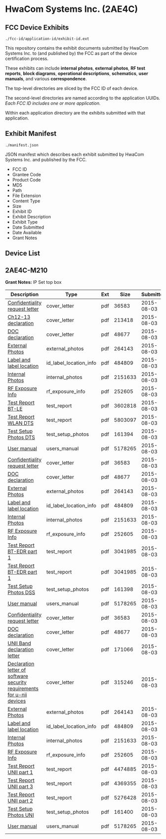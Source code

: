 # HwaCom Systems Inc. (2AE4C)
## FCC Device Exhibits

```
./fcc-id/application-id/exhibit-id.ext
```

This repository contains the exhibit documents submitted by HwaCom Systems Inc. to (and published by) the FCC as part of the device certification process.

These exhibits can include **internal photos**, **external photos**, **RF test reports**, **block diagrams**, **operational descriptions**, **schematics**, **user manuals**, and various **correspondence**.

The top-level directories are sliced by the FCC ID of each device.

The second-level directories are named according to the application UUIDs. *Each FCC ID includes one or more application.*

Within each application directory are the exhibits submitted with that application. 

## Exhibit Manifest

```
./manifest.json
```

JSON manifest which describes each exhibit submitted by HwaCom Systems Inc. and published by the FCC.

- FCC ID
- Grantee Code
- Product Code
- MD5
- Path
- File Extension
- Content Type
- Size
- Exhibit ID
- Exhibit Description
- Exhibit Type
- Date Submitted
- Date Available
- Grant Notes

## Device List
## 2AE4C-M210
**Grant Notes:** IP Set top box

| Description | Type | Ext | Size | Submitted | Available |
| ----------- | ---- | --- | ---- | --------- | --------- |
| [Confidentiality request letter](2AE4C-M210/b80e4a8cfa045e6427641d306fc20d39/2701044.pdf) | cover_letter | pdf | 36583 | 2015-08-03 | 2015-08-03 |
| [Ch12-13 declaration](2AE4C-M210/b80e4a8cfa045e6427641d306fc20d39/2701058.pdf) | cover_letter | pdf | 213418 | 2015-08-03 | 2015-08-03 |
| [DOC declaration](2AE4C-M210/b80e4a8cfa045e6427641d306fc20d39/2701045.pdf) | cover_letter | pdf | 48677 | 2015-08-03 | 2015-08-03 |
| [External Photos](2AE4C-M210/b80e4a8cfa045e6427641d306fc20d39/2701054.pdf) | external_photos | pdf | 264143 | 2015-08-03 | 2015-08-03 |
| [Label and label location](2AE4C-M210/b80e4a8cfa045e6427641d306fc20d39/2701048.pdf) | id_label_location_info | pdf | 484809 | 2015-08-03 | 2015-08-03 |
| [Internal Photos](2AE4C-M210/b80e4a8cfa045e6427641d306fc20d39/2701056.pdf) | internal_photos | pdf | 2151633 | 2015-08-03 | 2015-08-03 |
| [RF Exposure Info](2AE4C-M210/b80e4a8cfa045e6427641d306fc20d39/2701050.pdf) | rf_exposure_info | pdf | 252605 | 2015-08-03 | 2015-08-03 |
| [Test Report BT-LE](2AE4C-M210/b80e4a8cfa045e6427641d306fc20d39/2701067.pdf) | test_report | pdf | 3602818 | 2015-08-03 | 2015-08-03 |
| [Test Report WLAN DTS](2AE4C-M210/b80e4a8cfa045e6427641d306fc20d39/2701070.pdf) | test_report | pdf | 5803097 | 2015-08-03 | 2015-08-03 |
| [Test Setup Photos DTS](2AE4C-M210/b80e4a8cfa045e6427641d306fc20d39/2701065.pdf) | test_setup_photos | pdf | 161394 | 2015-08-03 | 2015-08-03 |
| [User manual](2AE4C-M210/b80e4a8cfa045e6427641d306fc20d39/2701046.pdf) | users_manual | pdf | 5178265 | 2015-08-03 | 2015-08-03 |
| [Confidentiality request letter](2AE4C-M210/0a2fa3864e01e1950f515f3ede3b0ee4/2701044.pdf) | cover_letter | pdf | 36583 | 2015-08-03 | 2015-08-03 |
| [DOC declaration](2AE4C-M210/0a2fa3864e01e1950f515f3ede3b0ee4/2701045.pdf) | cover_letter | pdf | 48677 | 2015-08-03 | 2015-08-03 |
| [External Photos](2AE4C-M210/0a2fa3864e01e1950f515f3ede3b0ee4/2701054.pdf) | external_photos | pdf | 264143 | 2015-08-03 | 2015-08-03 |
| [Label and label location](2AE4C-M210/0a2fa3864e01e1950f515f3ede3b0ee4/2701048.pdf) | id_label_location_info | pdf | 484809 | 2015-08-03 | 2015-08-03 |
| [Internal Photos](2AE4C-M210/0a2fa3864e01e1950f515f3ede3b0ee4/2701056.pdf) | internal_photos | pdf | 2151633 | 2015-08-03 | 2015-08-03 |
| [RF Exposure Info](2AE4C-M210/0a2fa3864e01e1950f515f3ede3b0ee4/2701050.pdf) | rf_exposure_info | pdf | 252605 | 2015-08-03 | 2015-08-03 |
| [Test Report BT-EDR part 1](2AE4C-M210/0a2fa3864e01e1950f515f3ede3b0ee4/2701055.pdf) | test_report | pdf | 3041985 | 2015-08-03 | 2015-08-03 |
| [Test Report BT-EDR part 1](2AE4C-M210/0a2fa3864e01e1950f515f3ede3b0ee4/2701055.pdf) | test_report | pdf | 3041985 | 2015-08-03 | 2015-08-03 |
| [Test Setup Photos DSS](2AE4C-M210/0a2fa3864e01e1950f515f3ede3b0ee4/2701051.pdf) | test_setup_photos | pdf | 161398 | 2015-08-03 | 2015-08-03 |
| [User manual](2AE4C-M210/0a2fa3864e01e1950f515f3ede3b0ee4/2701046.pdf) | users_manual | pdf | 5178265 | 2015-08-03 | 2015-08-03 |
| [Confidentiality request letter](2AE4C-M210/93102726a9a273f9d0ddc46b3c6be54d/2701044.pdf) | cover_letter | pdf | 36583 | 2015-08-03 | 2015-08-03 |
| [DOC declaration](2AE4C-M210/93102726a9a273f9d0ddc46b3c6be54d/2701045.pdf) | cover_letter | pdf | 48677 | 2015-08-03 | 2015-08-03 |
| [UNII Band declaration letter](2AE4C-M210/93102726a9a273f9d0ddc46b3c6be54d/2701084.pdf) | cover_letter | pdf | 171066 | 2015-08-03 | 2015-08-03 |
| [Declaration letter of software security requirements for u-nii devices](2AE4C-M210/93102726a9a273f9d0ddc46b3c6be54d/2701085.pdf) | cover_letter | pdf | 315246 | 2015-08-03 | 2015-08-03 |
| [External Photos](2AE4C-M210/93102726a9a273f9d0ddc46b3c6be54d/2701054.pdf) | external_photos | pdf | 264143 | 2015-08-03 | 2015-08-03 |
| [Label and label location](2AE4C-M210/93102726a9a273f9d0ddc46b3c6be54d/2701048.pdf) | id_label_location_info | pdf | 484809 | 2015-08-03 | 2015-08-03 |
| [Internal Photos](2AE4C-M210/93102726a9a273f9d0ddc46b3c6be54d/2701056.pdf) | internal_photos | pdf | 2151633 | 2015-08-03 | 2015-08-03 |
| [RF Exposure Info](2AE4C-M210/93102726a9a273f9d0ddc46b3c6be54d/2701050.pdf) | rf_exposure_info | pdf | 252605 | 2015-08-03 | 2015-08-03 |
| [Test Report UNII part 1](2AE4C-M210/93102726a9a273f9d0ddc46b3c6be54d/2701077.pdf) | test_report | pdf | 4474885 | 2015-08-03 | 2015-08-03 |
| [Test Report UNII part 3](2AE4C-M210/93102726a9a273f9d0ddc46b3c6be54d/2701078.pdf) | test_report | pdf | 4369355 | 2015-08-03 | 2015-08-03 |
| [Test Report UNII part 2](2AE4C-M210/93102726a9a273f9d0ddc46b3c6be54d/2701082.pdf) | test_report | pdf | 5276428 | 2015-08-03 | 2015-08-03 |
| [Test Setup Photos UNI](2AE4C-M210/93102726a9a273f9d0ddc46b3c6be54d/2701080.pdf) | test_setup_photos | pdf | 161400 | 2015-08-03 | 2015-08-03 |
| [User manual](2AE4C-M210/93102726a9a273f9d0ddc46b3c6be54d/2701046.pdf) | users_manual | pdf | 5178265 | 2015-08-03 | 2015-08-03 |
